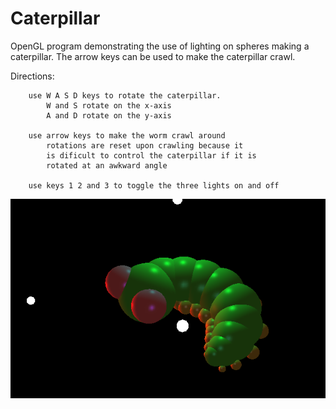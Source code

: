 Caterpillar
===========

OpenGL program demonstrating the use of lighting on spheres making a caterpillar.
The arrow keys can be used to make the caterpillar crawl.

Directions:

  		use W A S D keys to rotate the caterpillar.
 			W and S rotate on the x-axis
 			A and D rotate on the y-axis

 		use arrow keys to make the worm crawl around
 			rotations are reset upon crawling because it
 			is dificult to control the caterpillar if it is
 			rotated at an awkward angle

 		use keys 1 2 and 3 to toggle the three lights on and off


![Caterpillar](https://raw.githubusercontent.com/lauralondo/OpenGL-Caterpillar/master/caterpillar.png)
